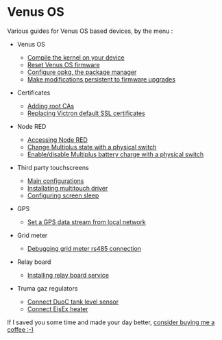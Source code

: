 # Venus OS

Various guides for Venus OS based devices, by the menu :

* Venus OS
  * [Compile the kernel on your device](docs/VenusOS-Kernel_local_compilation.md)
  * [Reset Venus OS firmware](docs/GuiV2-Reset_Venus_OS.md)
  * [Configure opkg, the package manager](docs/VenusOS-Opkg_configuration.md)
  * [Make modifications persistent to firmware upgrades](docs/VenusOS-Mod_persist.md)


* Certificates
  * [Adding root CAs](docs/VenusOS-SSL_certificates.md#adding-root-cas)
  * [Replacing Victron default SSL certificates](docs/VenusOS-SSL_certificates.md#replacing-victron-ssl-default-certificate)


* Node RED
  * [Accessing Node RED](docs/NodeRED-Activation.md)
  * [Change Multiplus state with a physical switch](docs/NodeRED-Flows.md#multiplus-inverter-switch)
  * [Enable/disable Multiplus battery charge with a physical switch](docs/NodeRED-Flows.md#multiplus-passthrough-switch)


* Third party touchscreens
  * [Main configurations](docs/Touchscreen-Configuration.md)
  * [Installating multitouch driver](docs/Touchscreen-Multitouch_driver.md)
  * [Configuring screen sleep](docs/Touchscreen-Sleep.md)


* GPS
  * [Set a GPS data stream from local network](docs/GPS-Stream_data_from_network.md)


* Grid meter
  * [Debugging grid meter rs485 connection](docs/GridMeter-Configuration_debug.md)


* Relay board
  * [Installing relay board service](docs/RelayBoard-Service_installation.md)


* Truma gaz regulators
  * [Connect DuoC tank level sensor](docs/Truma-DuoC_tank_level_sensor_connection.md)
  * [Connect EisEx heater](docs/Truma-EisEx_connection.md)

If I saved you some time and made your day better, [consider buying me a coffee :-)](https://buymeacoffee.com/ldeniseyw)